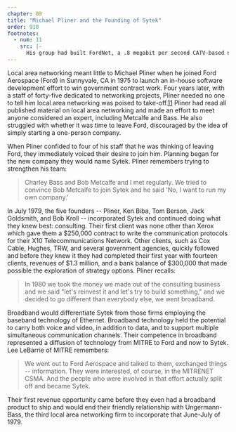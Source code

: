 ```yaml
---
chapter: 09
title: "Michael Pliner and the Founding of Sytek"
order: 910
footnotes:
  - num: 11
    src: |-
      His group had built FordNet, a .8 megabit per second CATV-based network with lineage to MITRENET; Flash-Net Fiber Optic, a high-speed network; and had evaluated local area networking for the Air Force numerous times. Pliner’s team presented a paper at the MITRE/NBS Symposium. 
---
```


Local area networking meant little to Michael Pliner when he joined Ford Aerospace (Ford) in Sunnyvale, CA in 1975 to launch an in-house software development effort to win government contract work. Four years later, with a staff of forty-five dedicated to networking projects, Pliner needed no one to tell him local area networking was poised to take-off.<a name="fnloc11" href="#fn11">11</a> Pliner had read all published material on local area networking and made an effort to meet anyone considered an expert, including Metcalfe and Bass. He also struggled with whether it was time to leave Ford, discouraged by the idea of simply starting a one-person company.

When Pliner confided to four of his staff that he was thinking of leaving Ford, they immediately voiced their desire to join him. Planning began for the new company they would name Sytek. Pliner remembers trying to strengthen his team:

>Charley Bass and Bob Metcalfe and I met regularly. We tried to convince Bob Metcalfe to join Sytek and he said 'No, I want to run my own company.'

In July 1979, the five founders -- Pliner, Ken Biba, Tom Berson, Jack Goldsmith, and Bob Kroll -- incorporated Sytek and continued doing what they knew best: consulting. Their first client was none other than Xerox which gave them a $250,000 contract to write the communication protocols for their X10 Telecommunications Network. Other clients, such as Cox Cable, Hughes, TRW, and several government agencies, quickly followed and before they knew it they had completed their first year with fourteen clients, revenues of $1.3 million, and a bank balance of $300,000 that made possible the exploration of strategy options. Pliner recalls:

>In 1980 we took the money we made out of the consulting business and we said "let's reinvest it and let's try to build something," and we decided to go different than everybody else, we went broadband.

Broadband would differentiate Sytek from those firms employing the baseband technology of Ethernet. Broadband technology held the potential to carry both voice and video, in addition to data, and to support multiple simultaneous communication channels. Their competence in broadband represented a diffusion of technology from MITRE to Ford and now to Sytek. Lee LeBarrie of MITRE remembers:

>We went out to Ford Aerospace and talked to them, exchanged things -- information. They were interested, of course, in the MITRENET CSMA. And the people who were involved in that effort actually split off and became Sytek.

Their first revenue opportunity came before they even had a broadband product to ship and would end their friendly relationship with Ungermann-Bass, the third local area networking firm to incorporate that June-July of 1979.
